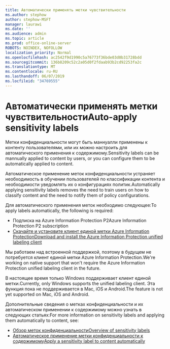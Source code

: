 ```yaml
---
title: Автоматически применять метки чувствительности
ms.author: stephow
author: stephow-MSFT
manager: laurawi
ms.date: ''
ms.audience: admin
ms.topic: article
ms.prod: office-online-server
ROBOTS: NOINDEX, NOFOLLOW
localization_priority: Normal
ms.openlocfilehash: ac2542f9d1990c5a76773f36bde03d0b31728bdd
ms.sourcegitcommit: 136b8209c52c2a05d0f2fdaab93b2cd92253fa2c
ms.translationtype: MT
ms.contentlocale: ru-RU
ms.lasthandoff: 06/07/2019
ms.locfileid: "34769555"
---
```

# <a name="auto-apply-sensitivity-labels"></a><span data-ttu-id="01c39-102">Автоматически применять метки чувствительности</span><span class="sxs-lookup"><span data-stu-id="01c39-102">Auto-apply sensitivity labels</span></span>

<span data-ttu-id="01c39-103">Метки конфиденциальности могут быть маннуалли применены к контенту пользователями, или их можно настроить для автоматического применения к содержимому.</span><span class="sxs-lookup"><span data-stu-id="01c39-103">Sensitivity labels can be mannually applied to content by users, or you can configure them to be automatically applied to content.</span></span>

<span data-ttu-id="01c39-104">Автоматическое применение меток конфиденциальности устраняет необходимость в обучении пользователей по классификации контента и необходимости уведомлять их о конфигурациях политик.</span><span class="sxs-lookup"><span data-stu-id="01c39-104">Automatically applying sensitivity labels removes the need to train users on how to classify content and the need to notify them of policy configurations.</span></span>

<span data-ttu-id="01c39-105">Для автоматического применения меток необходимо следующее:</span><span class="sxs-lookup"><span data-stu-id="01c39-105">To apply labels automatically, the following is required:</span></span>

- <span data-ttu-id="01c39-106">Подписка на Azure Information Protection P2</span><span class="sxs-lookup"><span data-stu-id="01c39-106">Azure Information Protection P2 subscription</span></span>
- [<span data-ttu-id="01c39-107">Скачайте и установите клиент единой метки Azure Information Protection</span><span class="sxs-lookup"><span data-stu-id="01c39-107">Download and install the Azure Information Protection unified labeling client</span></span>](https://docs.microsoft.com/azure/information-protection/rms-client/install-unifiedlabelingclient-app)

<span data-ttu-id="01c39-108">Мы работаем над встроенной поддержкой, поэтому в будущем не потребуется клиент единой метки Azure Information Protection.</span><span class="sxs-lookup"><span data-stu-id="01c39-108">We're working on native support that won't require the Azure Information Protection unified labeling client in the future.</span></span>

<span data-ttu-id="01c39-109">В настоящее время только Windows поддерживает клиент единой метки.</span><span class="sxs-lookup"><span data-stu-id="01c39-109">Currently, only Windows supports the unified labeling client.</span></span>  <span data-ttu-id="01c39-110">Эта функция пока не поддерживается в Mac, iOS и Android.</span><span class="sxs-lookup"><span data-stu-id="01c39-110">The feature is not yet supported on Mac, iOS and Android.</span></span>

<span data-ttu-id="01c39-111">Дополнительные сведения о метках конфиденциальности и их автоматическом применении к содержимому можно узнать в следующих статьях:</span><span class="sxs-lookup"><span data-stu-id="01c39-111">For more information on sensitivity labels and applying them automatically to content,  see:</span></span>

- [<span data-ttu-id="01c39-112">Обзор меток конфиденциальности</span><span class="sxs-lookup"><span data-stu-id="01c39-112">Overview of sensitivity labels</span></span>](https://docs.microsoft.com/office365/securitycompliance/sensitivity-labels)
- [<span data-ttu-id="01c39-113">Автоматическое применение метки конфиденциальности к содержимому</span><span class="sxs-lookup"><span data-stu-id="01c39-113">Apply a sensitivity label to content automatically</span></span>](https://docs.microsoft.com/office365/securitycompliance/apply_sensitivity_label_automatically)